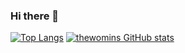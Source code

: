 ### Hi there 👋

<!--
**thewomins/thewomins** is a ✨ _special_ ✨ repository because its `README.md` (this file) appears on your GitHub profile.

Here are some ideas to get you started:

- 🔭 I’m currently working on ...
- 🌱 I’m currently learning ...
- 👯 I’m looking to collaborate on ...
- 🤔 I’m looking for help with ...
- 💬 Ask me about ...
- 📫 How to reach me: ...
- 😄 Pronouns: ...
- ⚡ Fun fact: ...
-->


[![Top Langs](https://github-readme-stats.vercel.app/api/top-langs/?username=thewomins&hide=css,html&layout=compact&langs_count=6)](https://github.com/thewomins)   [![thewomins GitHub stats](https://github-readme-stats.vercel.app/api?username=thewomins&hide=contribs,stars&show_icons=true&theme=dracula)](https://github.com/thewomins)

